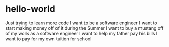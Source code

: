 # hello-world
Just trying to learn more code
I want to be a software engineer
I want to start making money off of it during the Summer
I want to buy a mustang off of my work as a software engineer
I want to help my father pay his bills 
I want to pay for my own tuition for school
